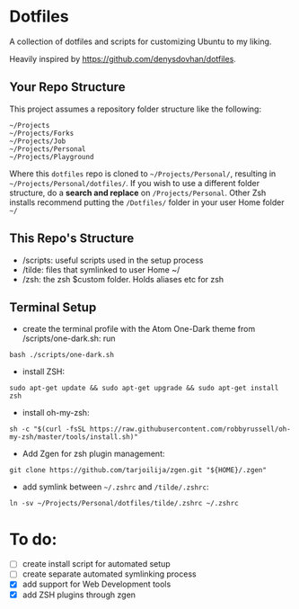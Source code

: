 # Dotfiles

A collection of dotfiles and scripts for customizing Ubuntu to my liking.

Heavily inspired by https://github.com/denysdovhan/dotfiles.

## Your Repo Structure
This project assumes a repository folder structure like the following:
```
~/Projects
~/Projects/Forks
~/Projects/Job
~/Projects/Personal
~/Projects/Playground
```
Where this ``dotfiles`` repo is cloned to ``~/Projects/Personal/``, resulting in ``~/Projects/Personal/dotfiles/``. If you wish to use a different folder structure, do a **search and replace** on ``/Projects/Personal``. Other Zsh installs recommend putting the ``/Dotfiles/`` folder in your user Home folder ``~/``

## This Repo's Structure
*   /scripts: useful scripts used in the setup process
*   /tilde: files that symlinked to user Home ~/
*   /zsh: the zsh $custom folder. Holds aliases etc for zsh

## Terminal Setup
*   create the terminal profile with the Atom One-Dark theme from /scripts/one-dark.sh: run
```shell
bash ./scripts/one-dark.sh
```
*   install ZSH:
```shell
sudo apt-get update && sudo apt-get upgrade && sudo apt-get install zsh
```
*   install oh-my-zsh:
```shell
sh -c "$(curl -fsSL https://raw.githubusercontent.com/robbyrussell/oh-my-zsh/master/tools/install.sh)"
```
*   Add Zgen for zsh plugin management:
```shell
git clone https://github.com/tarjoilija/zgen.git "${HOME}/.zgen"
```
*   add symlink between ``~/.zshrc`` and ``/tilde/.zshrc``:
```shell
ln -sv ~/Projects/Personal/dotfiles/tilde/.zshrc ~/.zshrc
```

# To do:
-   [ ] create install script for automated setup
-   [ ] create separate automated symlinking process
-   [x] add support for Web Development tools
-   [x] add ZSH plugins through zgen
